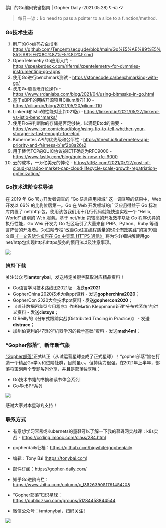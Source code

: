 鹅厂的Go编码安全指南 | Gopher Daily (2021.05.28) ʕ◔ϖ◔ʔ

>每日一谚：No need to pass a pointer to a slice to a function/method.

### Go技术生态

1. 鹅厂的Go编码安全指南 - https://github.com/Tencent/secguide/blob/main/Go%E5%AE%89%E5%85%A8%E6%8C%87%E5%8D%97.md
2. OpenTelemetry Go应用入门 - https://speakerdeck.com/riferrei/opentelemetry-for-dummies-instrumenting-go-apps
3. 使用Go进行benchmark测试 - https://stonecode.ca/benchmarking-with-go/
4. 使用Go语言进行位操作 - https://www.ardanlabs.com/blog/2021/04/using-bitmasks-in-go.html
5. 基于eBPF的网络开源项目Cilium发布1.10 - https://cilium.io/blog/2021/05/20/cilium-110
6. Linkerd和Istio的性能对比(2021版) - https://linkerd.io/2021/05/27/linkerd-vs-istio-benchmarks/
7. 使用Fio来判断你的存储是否足够快，以满足Etcd的需要 - https://www.ibm.com/cloud/blog/using-fio-to-tell-whether-your-storage-is-fast-enough-for-etcd
8. Kubernetes API的优先级和公平性 - https://itnext.io/kubernetes-api-priority-and-fairness-b1ef2b8a26a2
9. 用于替代TCP的QUIC协议被IETF确定为RFC9000 - https://www.fastly.com/blog/quic-is-now-rfc-9000
10. 云的成本，一万亿美元的悖论 - https://a16z.com/2021/05/27/cost-of-cloud-paradox-market-cap-cloud-lifecycle-scale-growth-repatriation-optimization/

### Go技术进阶专栏导读

在 2019 年 Go 官方开发者调查的 “Go 语言应用领域” 这一调查项的结果中，Web 开发以 66% 的比例位居第一。Go 在 Web 开发领域的广泛应用得益于 Go 标准库内置了 net/http 包，使用该包我们用十几行代码就能快速实现一个 “Hello, World!” 级别的 Web 服务。基于 net/http 包较高的开发效率以及 Go 程序优异的执行性能，Go Web 开发为 Go 社区吸引了大量来自 PHP、Python、Ruby 等语言阵营的开发者。Go进阶专栏“[改善Go语⾔编程质量的50个有效实践](https://mp.weixin.qq.com/s/RThCEQOdytQxwrMP7XRTRw)”的第39篇文章[《一文告诉你如何在 Go 中实现 HTTPS 通信》](https://www.imooc.com/read/87/article/2467) 将为你详细讲解使用go net/http包实现http和https服务的惯用法以及注意事项。

![](http://image.tonybai.com/img/202011/go-column-pgo-with-qr-and-text.png)


### 资料下载

关注公众号**iamtonybai**，发送特定关键字获取对应精品资料！

* Go语言学习技术路线图2021版 - 发送**go2021**
* GopherChina 2020技术大会ppt资料 - 发送**gopherchina2020**；
* GopherCon 2020大会技术ppt资料 - 发送**gophercon2020**；
* 《设计数据密集型应用程序》作者Martin Kleppmann新课“分布式系统”的讲义资料 - 发送**distsys**；
* O'Reilly的《分布式跟踪实战(Distributed Tracing in Practice)》 - 发送**distrace**；
* 加州伯克利的47页的“机器学习的数学基础”资料 - 发送**math4ml**；

### “Gopher部落”，新年新气象

[“Gopher部落”](https://mp.weixin.qq.com/s/jUqAL7hf2GmMun64BJufEA)正式转正（从试运营星球变成了正式星球）！“gopher部落”旨在打造一个精品Go学习和进阶社群，目前虽小，但持续力很强。在2021年上半年，部落将策划两个专题系列分享，并且是部落独享哦：

* Go技术书籍的书摘和读书体会系列
* Go与eBPF系列

![](http://image.tonybai.com/img/202103/gopher-tribe-zsxq-card.png)

感谢大家对本星球的支持！

### 联系方式

* 有意想学习容器或Kubernets的童鞋可以了解一下我的慕课网实战课：k8s实战 - https://coding.imooc.com/class/284.html
* gopherdaily归档：https://github.com/bigwhite/gopherdaily

* 编辑：Tony Bai (https://tonybai.com)
* 邮件订阅：https://gopher-daily.com/
* 知乎Go进阶专栏：https://www.zhihu.com/column/c_1352639051791454208
* “Gopher部落”知识星球：https://public.zsxq.com/groups/51284458844544
* 微信公众号：iamtonybai，扫码关注！

![](http://image.tonybai.com/img/202011/qrcode_for_iamtonybai.jpg)
